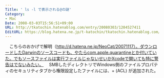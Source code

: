 ```yaml
---
Title: ' ls -l で表示される@の謎'
Category:
- Mac
Date: 2008-03-03T15:56:51+09:00
URL: http://tkatochin.hatenablog.com/entry/20080303/1204527411
EditURL: https://blog.hatena.ne.jp/t-katochin/tkatochin.hatenablog.com/atom/entry/6653586347154754948
---
```


　こちらのおかげで解明（http://d.hatena.ne.jp/NeoCat/20071117）。ダウンロードしたDarwinのソースコードも、やたらcom.apple.quarantineとか付いていた。でもソースファイルは実行ファイルじゃないせいかXcodeで開いても特に警告はでないみたい。
　SMBしたディレクトリでWindows側のファイルプロパティのセキュリティタブから権限設定したファイルには、+ (ACL) が追加された。
